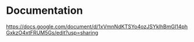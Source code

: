 # Documentation

https://docs.google.com/document/d/1xVmnNdKTSYo4ozJSYklhBmGl14phGxkzO4xtFRUM5Gs/edit?usp=sharing
